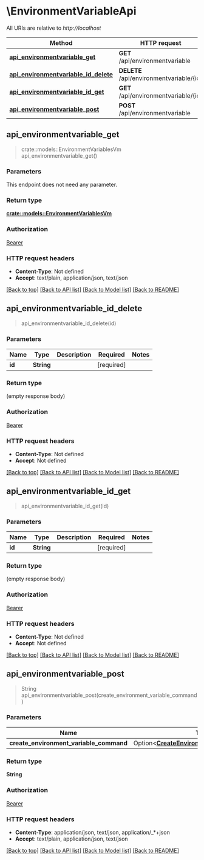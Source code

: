 # \EnvironmentVariableApi

All URIs are relative to *http://localhost*

Method | HTTP request | Description
------------- | ------------- | -------------
[**api_environmentvariable_get**](EnvironmentVariableApi.md#api_environmentvariable_get) | **GET** /api/environmentvariable | 
[**api_environmentvariable_id_delete**](EnvironmentVariableApi.md#api_environmentvariable_id_delete) | **DELETE** /api/environmentvariable/{id} | 
[**api_environmentvariable_id_get**](EnvironmentVariableApi.md#api_environmentvariable_id_get) | **GET** /api/environmentvariable/{id} | 
[**api_environmentvariable_post**](EnvironmentVariableApi.md#api_environmentvariable_post) | **POST** /api/environmentvariable | 



## api_environmentvariable_get

> crate::models::EnvironmentVariablesVm api_environmentvariable_get()


### Parameters

This endpoint does not need any parameter.

### Return type

[**crate::models::EnvironmentVariablesVm**](EnvironmentVariablesVm.md)

### Authorization

[Bearer](../README.md#Bearer)

### HTTP request headers

- **Content-Type**: Not defined
- **Accept**: text/plain, application/json, text/json

[[Back to top]](#) [[Back to API list]](../README.md#documentation-for-api-endpoints) [[Back to Model list]](../README.md#documentation-for-models) [[Back to README]](../README.md)


## api_environmentvariable_id_delete

> api_environmentvariable_id_delete(id)


### Parameters


Name | Type | Description  | Required | Notes
------------- | ------------- | ------------- | ------------- | -------------
**id** | **String** |  | [required] |

### Return type

 (empty response body)

### Authorization

[Bearer](../README.md#Bearer)

### HTTP request headers

- **Content-Type**: Not defined
- **Accept**: Not defined

[[Back to top]](#) [[Back to API list]](../README.md#documentation-for-api-endpoints) [[Back to Model list]](../README.md#documentation-for-models) [[Back to README]](../README.md)


## api_environmentvariable_id_get

> api_environmentvariable_id_get(id)


### Parameters


Name | Type | Description  | Required | Notes
------------- | ------------- | ------------- | ------------- | -------------
**id** | **String** |  | [required] |

### Return type

 (empty response body)

### Authorization

[Bearer](../README.md#Bearer)

### HTTP request headers

- **Content-Type**: Not defined
- **Accept**: Not defined

[[Back to top]](#) [[Back to API list]](../README.md#documentation-for-api-endpoints) [[Back to Model list]](../README.md#documentation-for-models) [[Back to README]](../README.md)


## api_environmentvariable_post

> String api_environmentvariable_post(create_environment_variable_command)


### Parameters


Name | Type | Description  | Required | Notes
------------- | ------------- | ------------- | ------------- | -------------
**create_environment_variable_command** | Option<[**CreateEnvironmentVariableCommand**](CreateEnvironmentVariableCommand.md)> |  |  |

### Return type

**String**

### Authorization

[Bearer](../README.md#Bearer)

### HTTP request headers

- **Content-Type**: application/json, text/json, application/_*+json
- **Accept**: text/plain, application/json, text/json

[[Back to top]](#) [[Back to API list]](../README.md#documentation-for-api-endpoints) [[Back to Model list]](../README.md#documentation-for-models) [[Back to README]](../README.md)

